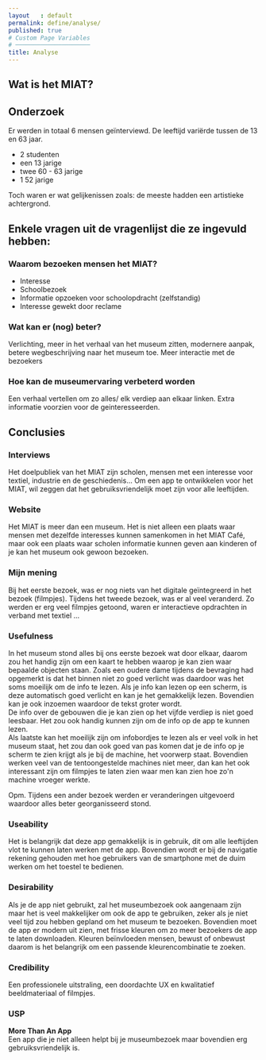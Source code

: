 ```yaml
---
layout   : default
permalink: define/analyse/
published: true
# Custom Page Variables
# ─────────────────────
title: Analyse
---
```

## Wat is het MIAT?

## Onderzoek
Er werden in totaal 6 mensen geïnterviewd. De leeftijd variërde tussen de 13 en 63 jaar.
- 2 studenten
- een 13 jarige 
- twee 60 - 63 jarige
- 1 52 jarige

Toch waren er wat gelijkenissen zoals: de meeste hadden een artistieke achtergrond. 

## Enkele vragen uit de vragenlijst die ze ingevuld hebben:
### Waarom bezoeken mensen het MIAT?
 - Interesse
 - Schoolbezoek
 - Informatie opzoeken voor schoolopdracht (zelfstandig)
 - Interesse gewekt door reclame

### Wat kan er (nog) beter?
Verlichting, meer in het verhaal van het museum zitten, modernere aanpak, betere wegbeschrijving naar het museum toe. Meer interactie met de bezoekers

### Hoe kan de museumervaring verbeterd worden
Een verhaal vertellen om zo alles/ elk verdiep aan elkaar linken. Extra informatie voorzien voor de geinteresseerden.

## Conclusies
### Interviews
Het doelpubliek van het MIAT zijn scholen, mensen met een interesse voor textiel, industrie en de geschiedenis... 
Om een app te ontwikkelen voor het MIAT, wil zeggen dat het gebruiksvriendelijk moet zijn voor alle leeftijden.

### Website
Het MIAT is meer dan een museum. Het is niet alleen een plaats waar mensen met dezelfde interesses kunnen samenkomen in het MIAT Café, maar ook een plaats waar scholen informatie kunnen geven aan kinderen of je kan het museum ook gewoon bezoeken.

### Mijn mening
Bij het eerste bezoek, was er nog niets van het digitale geïntegreerd in het bezoek (filmpjes). Tijdens het tweede bezoek, was er al veel veranderd. Zo werden er erg veel filmpjes getoond, waren er interactieve opdrachten in verband met textiel ...
### Usefulness
In het museum stond alles bij ons eerste bezoek wat door elkaar, daarom zou het handig zijn om een kaart te hebben waarop je kan zien waar bepaalde objecten staan. Zoals een oudere dame tijdens de bevraging had opgemerkt is dat het binnen niet zo goed verlicht was daardoor was het soms moeilijk om de info te lezen. Als je info kan lezen op een scherm, is deze automatisch goed verlicht en kan je het gemakkelijk lezen. Bovendien kan je ook inzoemen waardoor de tekst groter wordt. <br>
De info over de gebouwen die je kan zien op het vijfde verdiep is niet goed leesbaar. Het zou ook handig kunnen zijn om de info op de app te kunnen lezen. <br>
Als laatste kan het moeilijk zijn om infobordjes te lezen als er veel volk in het museum staat, het zou dan ook goed van pas komen dat je de info op je scherm te zien krijgt als je bij de machine, het voorwerp staat. Bovendien werken veel van de tentoongestelde machines niet meer, dan kan het ook interessant zijn om filmpjes te laten zien waar men kan zien hoe zo'n machine vroeger werkte.

Opm. Tijdens een ander bezoek werden er veranderingen uitgevoerd waardoor alles beter georganisseerd stond.

### Useability
Het is belangrijk dat deze app gemakkelijk is in gebruik, dit om alle leeftijden vlot te kunnen laten werken met de app. Bovendien wordt er bij de navigatie rekening gehouden met hoe gebruikers van de smartphone met de duim werken om het toestel te bedienen.

### Desirability
Als je de app niet gebruikt, zal het museumbezoek ook aangenaam zijn maar het is veel makkelijker om ook de app te gebruiken, zeker als je niet veel tijd zou hebben gepland om het museum te bezoeken. Bovendien moet de app er modern uit zien, met frisse kleuren om zo meer bezoekers de app te laten downloaden. Kleuren beïnvloeden mensen, bewust of onbewust daarom is het belangrijk om een passende kleurencombinatie te zoeken.

### Credibility
Een professionele uitstraling, een doordachte UX en kwalitatief beeldmateriaal of filmpjes.
### USP
**More Than An App** <br>
Een app die je niet alleen helpt bij je museumbezoek maar bovendien erg gebruiksvriendelijk is. 
